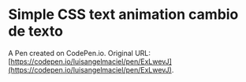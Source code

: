 # Simple CSS text animation cambio de texto 

A Pen created on CodePen.io. Original URL: [https://codepen.io/luisangelmaciel/pen/ExLwevJ](https://codepen.io/luisangelmaciel/pen/ExLwevJ).

